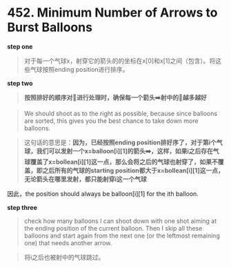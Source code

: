 # 452. Minimum Number of Arrows to Burst Balloons

**step one**
> 对于每一个气球x，射穿它的箭头的的坐标在x[0]和x[1]之间（包含）。将这些气球按照ending position进行排序。

**step two**
> **按照排好的顺序对🎈进行处理时，确保每一个箭头➡️射中的🎈越多越好**

> We should shoot as to the right as possible, because since balloons are sorted, this gives you the best chance to take down more balloons. 

> 这句话的意思是：**因为，已经按照ending position排好序了，对于第i个气球，我们可以发射一个x=balloon[i][1]的箭头➡️，这样，如果i之后存在气球覆盖了x=bollean[i][1]这一点，那么会将之后的气球也射穿了，如果不覆盖，即之后所有的气球的starting position都大于x=bollean[i][1]这一点，无论箭头在哪里发射，都只能射穿i这一个气球**

因此，the position should always be balloon[i][1] for the ith balloon.

**step three**
> check how many balloons I can shoot down with one shot aiming at the ending position of the current balloon. Then I skip all these balloons and start again from the next one (or the leftmost remaining one) that needs another arrow.

> 将i之后也被射中的气球跳过。




